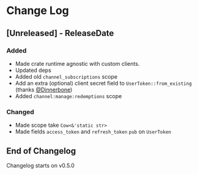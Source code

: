 # Change Log

<!-- next-header -->

## [Unreleased] - ReleaseDate

### Added

* Made crate runtime agnostic with custom clients.
* Updated deps
* Added old `channel_subscriptions` scope
* Add an extra (optional) client secret field to `UserToken::from_existing` (thanks [@Dinnerbone](https://github.com/Dinnerbone))
* Added `channel:manage:redemptions` scope

### Changed

* Made scope take `Cow<&'static str>`
* Made fields `access_token` and `refresh_token` `pub` on `UserToken`

## End of Changelog 

Changelog starts on v0.5.0